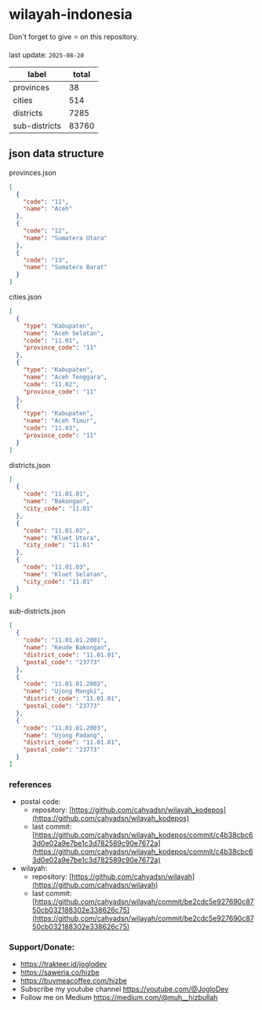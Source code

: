 # wilayah-indonesia

Don't forget to give ⭐ on this repository.

last update: `2025-08-20`

| label         | total |
| ------------- | ----- |
| provinces     | 38    |
| cities        | 514   |
| districts     | 7285  |
| sub-districts | 83760 |

## json data structure

provinces.json

```json
[
  {
    "code": "11",
    "name": "Aceh"
  },
  {
    "code": "12",
    "name": "Sumatera Utara"
  },
  {
    "code": "13",
    "name": "Sumatera Barat"
  }
]
```

cities.json

```json
[
  {
    "type": "Kabupaten",
    "name": "Aceh Selatan",
    "code": "11.01",
    "province_code": "11"
  },
  {
    "type": "Kabupaten",
    "name": "Aceh Tenggara",
    "code": "11.02",
    "province_code": "11"
  },
  {
    "type": "Kabupaten",
    "name": "Aceh Timur",
    "code": "11.03",
    "province_code": "11"
  }
]
```

districts.json

```json
[
  {
    "code": "11.01.01",
    "name": "Bakongan",
    "city_code": "11.01"
  },
  {
    "code": "11.01.02",
    "name": "Kluet Utara",
    "city_code": "11.01"
  },
  {
    "code": "11.01.03",
    "name": "Kluet Selatan",
    "city_code": "11.01"
  }
]
```

sub-districts.json

```json
[
  {
    "code": "11.01.01.2001",
    "name": "Keude Bakongan",
    "district_code": "11.01.01",
    "postal_code": "23773"
  },
  {
    "code": "11.01.01.2002",
    "name": "Ujong Mangki",
    "district_code": "11.01.01",
    "postal_code": "23773"
  },
  {
    "code": "11.01.01.2003",
    "name": "Ujong Padang",
    "district_code": "11.01.01",
    "postal_code": "23773"
  }
]
```

### references

- postal code:
  - repository: [https://github.com/cahyadsn/wilayah_kodepos](https://github.com/cahyadsn/wilayah_kodepos)
  - last commit: [https://github.com/cahyadsn/wilayah_kodepos/commit/c4b38cbc63d0e02a9e7be1c3d782589c90e7672a](https://github.com/cahyadsn/wilayah_kodepos/commit/c4b38cbc63d0e02a9e7be1c3d782589c90e7672a)
- wilayah:
  - repository: [https://github.com/cahyadsn/wilayah](https://github.com/cahyadsn/wilayah)
  - last commit: [https://github.com/cahyadsn/wilayah/commit/be2cdc5e927690c8750cb032188302e338626c75](https://github.com/cahyadsn/wilayah/commit/be2cdc5e927690c8750cb032188302e338626c75)

### Support/Donate:

- https://trakteer.id/joglodev
- https://saweria.co/hizbe
- https://buymeacoffee.com/hizbe
- Subscribe my youtube channel https://youtube.com/@JogloDev
- Follow me on Medium https://medium.com/@muh__hizbullah
